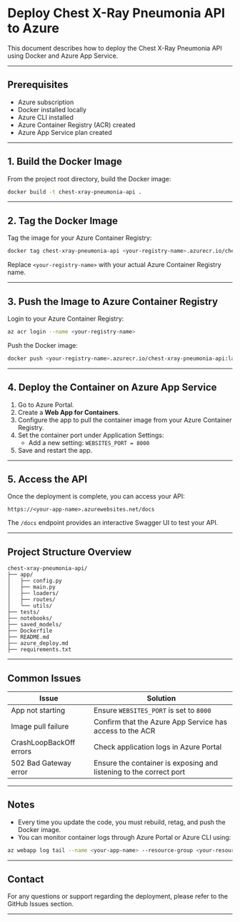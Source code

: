 # Deploy Chest X-Ray Pneumonia API to Azure

This document describes how to deploy the Chest X-Ray Pneumonia API using Docker and Azure App Service.

---

## Prerequisites

- Azure subscription
- Docker installed locally
- Azure CLI installed
- Azure Container Registry (ACR) created
- Azure App Service plan created

---

## 1. Build the Docker Image

From the project root directory, build the Docker image:

```bash
docker build -t chest-xray-pneumonia-api .
```

---

## 2. Tag the Docker Image

Tag the image for your Azure Container Registry:

```bash
docker tag chest-xray-pneumonia-api <your-registry-name>.azurecr.io/chest-xray-pneumonia-api:latest
```

Replace `<your-registry-name>` with your actual Azure Container Registry name.

---

## 3. Push the Image to Azure Container Registry

Login to your Azure Container Registry:

```bash
az acr login --name <your-registry-name>
```

Push the Docker image:

```bash
docker push <your-registry-name>.azurecr.io/chest-xray-pneumonia-api:latest
```

---

## 4. Deploy the Container on Azure App Service

1. Go to Azure Portal.
2. Create a **Web App for Containers**.
3. Configure the app to pull the container image from your Azure Container Registry.
4. Set the container port under Application Settings:
   - Add a new setting: `WEBSITES_PORT = 8000`
5. Save and restart the app.

---

## 5. Access the API

Once the deployment is complete, you can access your API:

```
https://<your-app-name>.azurewebsites.net/docs
```

The `/docs` endpoint provides an interactive Swagger UI to test your API.

---

## Project Structure Overview

```
chest-xray-pneumonia-api/
├── app/
│   ├── config.py
│   ├── main.py
│   ├── loaders/
│   ├── routes/
│   └── utils/
├── tests/
├── notebooks/
├── saved_models/
├── Dockerfile
├── README.md
├── azure_deploy.md
├── requirements.txt
```

---

## Common Issues

| Issue                         | Solution                                                              |
|--------------------------------|-----------------------------------------------------------------------|
| App not starting               | Ensure `WEBSITES_PORT` is set to `8000`                               |
| Image pull failure             | Confirm that the Azure App Service has access to the ACR              |
| CrashLoopBackOff errors        | Check application logs in Azure Portal                               |
| 502 Bad Gateway error          | Ensure the container is exposing and listening to the correct port   |

---

## Notes

- Every time you update the code, you must rebuild, retag, and push the Docker image.
- You can monitor container logs through Azure Portal or Azure CLI using:

```bash
az webapp log tail --name <your-app-name> --resource-group <your-resource-group>
```

---

## Contact

For any questions or support regarding the deployment, please refer to the GitHub Issues section.

---

